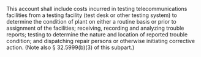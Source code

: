 This account shall include costs incurred in testing telecommunications facilities from a testing facility (test desk or other testing system) to determine the condition of plant on either a routine basis or prior to assignment of the facilities; receiving, recording and analyzing trouble reports; testing to determine the nature and location of reported trouble condition; and dispatching repair persons or otherwise initiating corrective action. (Note also § 32.5999(b)(3) of this subpart.)

